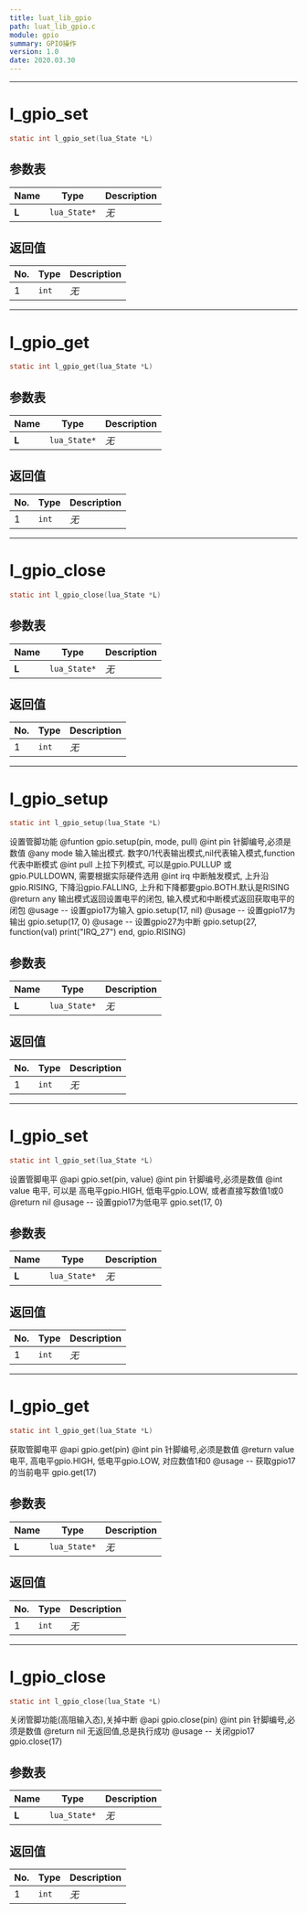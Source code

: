 ```yaml
---
title: luat_lib_gpio
path: luat_lib_gpio.c
module: gpio
summary: GPIO操作
version: 1.0
date: 2020.03.30
---
```

--------------------------------------------------
# l_gpio_set

```c
static int l_gpio_set(lua_State *L)
```


## 参数表

Name | Type | Description
-----|------|--------------
**L**|`lua_State*`| *无*

## 返回值

No. | Type | Description
----|------|--------------
1 |`int`| *无*


--------------------------------------------------
# l_gpio_get

```c
static int l_gpio_get(lua_State *L)
```


## 参数表

Name | Type | Description
-----|------|--------------
**L**|`lua_State*`| *无*

## 返回值

No. | Type | Description
----|------|--------------
1 |`int`| *无*


--------------------------------------------------
# l_gpio_close

```c
static int l_gpio_close(lua_State *L)
```


## 参数表

Name | Type | Description
-----|------|--------------
**L**|`lua_State*`| *无*

## 返回值

No. | Type | Description
----|------|--------------
1 |`int`| *无*


--------------------------------------------------
# l_gpio_setup

```c
static int l_gpio_setup(lua_State *L)
```

设置管脚功能
@funtion gpio.setup(pin, mode, pull)
@int pin 针脚编号,必须是数值
@any mode 输入输出模式. 数字0/1代表输出模式,nil代表输入模式,function代表中断模式
@int pull 上拉下列模式, 可以是gpio.PULLUP 或 gpio.PULLDOWN, 需要根据实际硬件选用
@int irq 中断触发模式, 上升沿gpio.RISING, 下降沿gpio.FALLING, 上升和下降都要gpio.BOTH.默认是RISING
@return any 输出模式返回设置电平的闭包, 输入模式和中断模式返回获取电平的闭包
@usage 
-- 设置gpio17为输入
gpio.setup(17, nil) 
@usage 
-- 设置gpio17为输出
gpio.setup(17, 0) 
@usage 
-- 设置gpio27为中断
gpio.setup(27, function(val) print("IRQ_27") end, gpio.RISING)

## 参数表

Name | Type | Description
-----|------|--------------
**L**|`lua_State*`| *无*

## 返回值

No. | Type | Description
----|------|--------------
1 |`int`| *无*


--------------------------------------------------
# l_gpio_set

```c
static int l_gpio_set(lua_State *L)
```

设置管脚电平
@api gpio.set(pin, value)
@int pin 针脚编号,必须是数值
@int value 电平, 可以是 高电平gpio.HIGH, 低电平gpio.LOW, 或者直接写数值1或0
@return nil
@usage
-- 设置gpio17为低电平
gpio.set(17, 0) 

## 参数表

Name | Type | Description
-----|------|--------------
**L**|`lua_State*`| *无*

## 返回值

No. | Type | Description
----|------|--------------
1 |`int`| *无*


--------------------------------------------------
# l_gpio_get

```c
static int l_gpio_get(lua_State *L)
```

获取管脚电平
@api gpio.get(pin)
@int pin 针脚编号,必须是数值
@return value 电平, 高电平gpio.HIGH, 低电平gpio.LOW, 对应数值1和0
@usage 
-- 获取gpio17的当前电平
gpio.get(17) 

## 参数表

Name | Type | Description
-----|------|--------------
**L**|`lua_State*`| *无*

## 返回值

No. | Type | Description
----|------|--------------
1 |`int`| *无*


--------------------------------------------------
# l_gpio_close

```c
static int l_gpio_close(lua_State *L)
```

关闭管脚功能(高阻输入态),关掉中断
@api gpio.close(pin)
@int pin 针脚编号,必须是数值
@return nil 无返回值,总是执行成功
@usage
-- 关闭gpio17
gpio.close(17)

## 参数表

Name | Type | Description
-----|------|--------------
**L**|`lua_State*`| *无*

## 返回值

No. | Type | Description
----|------|--------------
1 |`int`| *无*


